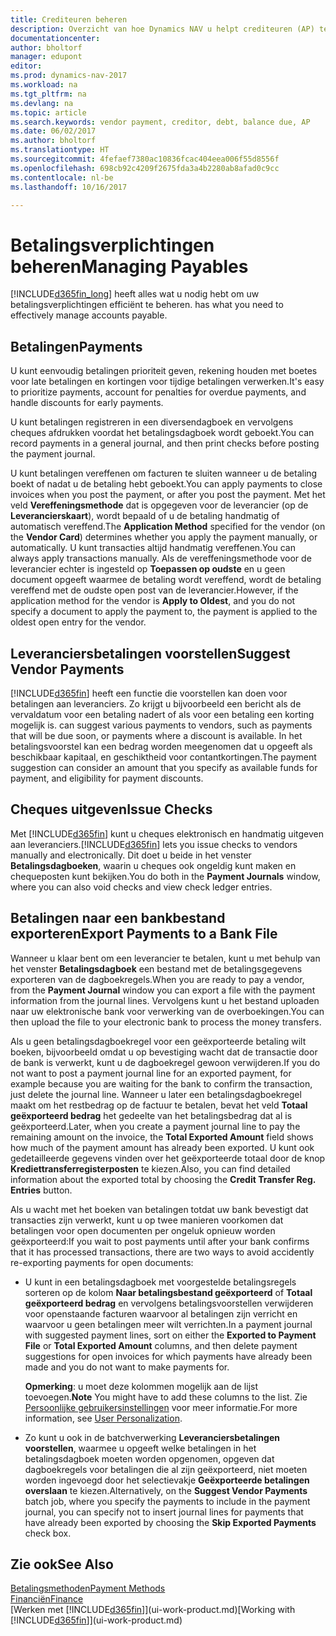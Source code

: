 ```yaml
---
title: Crediteuren beheren
description: Overzicht van hoe Dynamics NAV u helpt crediteuren (AP) te beheren, inclusief leveranciersbetalingen, crediteuren, schuld en verschuldigd saldo.
documentationcenter: 
author: bholtorf
manager: edupont
editor: 
ms.prod: dynamics-nav-2017
ms.workload: na
ms.tgt_pltfrm: na
ms.devlang: na
ms.topic: article
ms.search.keywords: vendor payment, creditor, debt, balance due, AP
ms.date: 06/02/2017
ms.author: bholtorf
ms.translationtype: HT
ms.sourcegitcommit: 4fefaef7380ac10836fcac404eea006f55d8556f
ms.openlocfilehash: 698cb92c4209f2675fda3a4b2280ab8afad0c9cc
ms.contentlocale: nl-be
ms.lasthandoff: 10/16/2017

---
```

# <a name="managing-payables"></a><span data-ttu-id="afc0d-103">Betalingsverplichtingen beheren</span><span class="sxs-lookup"><span data-stu-id="afc0d-103">Managing Payables</span></span>
[!INCLUDE[d365fin_long](includes/d365fin_long_md.md)]<span data-ttu-id="afc0d-104"> heeft alles wat u nodig hebt om uw betalingsverplichtingen efficiënt te beheren.</span><span class="sxs-lookup"><span data-stu-id="afc0d-104"> has what you need to effectively manage accounts payable.</span></span>  

## <a name="payments"></a><span data-ttu-id="afc0d-105">Betalingen</span><span class="sxs-lookup"><span data-stu-id="afc0d-105">Payments</span></span>
<span data-ttu-id="afc0d-106">U kunt eenvoudig betalingen prioriteit geven, rekening houden met boetes voor late betalingen en kortingen voor tijdige betalingen verwerken.</span><span class="sxs-lookup"><span data-stu-id="afc0d-106">It's easy to prioritize payments, account for penalties for overdue payments, and handle discounts for early payments.</span></span>

<span data-ttu-id="afc0d-107">U kunt betalingen registreren in een diversendagboek en vervolgens cheques afdrukken voordat het betalingsdagboek wordt geboekt.</span><span class="sxs-lookup"><span data-stu-id="afc0d-107">You can record payments in a general journal, and then print checks before posting the payment journal.</span></span>

<span data-ttu-id="afc0d-108">U kunt betalingen vereffenen om facturen te sluiten wanneer u de betaling boekt of nadat u de betaling hebt geboekt.</span><span class="sxs-lookup"><span data-stu-id="afc0d-108">You can apply payments to close invoices when you post the payment, or after you post the payment.</span></span> <span data-ttu-id="afc0d-109">Met het veld **Vereffeningsmethode** dat is opgegeven voor de leverancier (op de **Leverancierskaart**), wordt bepaald of u de betaling handmatig of automatisch vereffend.</span><span class="sxs-lookup"><span data-stu-id="afc0d-109">The **Application Method** specified for the vendor (on the **Vendor Card**) determines whether you apply the payment manually, or automatically.</span></span> <span data-ttu-id="afc0d-110">U kunt transacties altijd handmatig vereffenen.</span><span class="sxs-lookup"><span data-stu-id="afc0d-110">You can always apply transactions manually.</span></span> <span data-ttu-id="afc0d-111">Als de vereffeningsmethode voor de leverancier echter is ingesteld op **Toepassen op oudste** en u geen document opgeeft waarmee de betaling wordt vereffend, wordt de betaling vereffend met de oudste open post van de leverancier.</span><span class="sxs-lookup"><span data-stu-id="afc0d-111">However, if the application method for the vendor is **Apply to Oldest**, and you do not specify a document to apply the payment to, the payment is applied to the oldest open entry for the vendor.</span></span>

## <a name="suggest-vendor-payments"></a><span data-ttu-id="afc0d-112">Leveranciersbetalingen voorstellen</span><span class="sxs-lookup"><span data-stu-id="afc0d-112">Suggest Vendor Payments</span></span>
[!INCLUDE[d365fin](includes/d365fin_md.md)]<span data-ttu-id="afc0d-113"> heeft een functie die voorstellen kan doen voor betalingen aan leveranciers. Zo krijgt u bijvoorbeeld een bericht als de vervaldatum voor een betaling nadert of als voor een betaling een korting mogelijk is.</span><span class="sxs-lookup"><span data-stu-id="afc0d-113"> can suggest various payments to vendors, such as payments that will be due soon, or payments where a discount is available.</span></span> <span data-ttu-id="afc0d-114">In het betalingsvoorstel kan een bedrag worden meegenomen dat u opgeeft als beschikbaar kapitaal, en geschiktheid voor contantkortingen.</span><span class="sxs-lookup"><span data-stu-id="afc0d-114">The payment suggestion can consider an amount that you specify as available funds for payment, and eligibility for payment discounts.</span></span>

## <a name="issue-checks"></a><span data-ttu-id="afc0d-115">Cheques uitgeven</span><span class="sxs-lookup"><span data-stu-id="afc0d-115">Issue Checks</span></span>
<span data-ttu-id="afc0d-116">Met [!INCLUDE[d365fin](includes/d365fin_md.md)] kunt u cheques elektronisch en handmatig uitgeven aan leveranciers.</span><span class="sxs-lookup"><span data-stu-id="afc0d-116">[!INCLUDE[d365fin](includes/d365fin_md.md)] lets you issue checks to vendors manually and electronically.</span></span> <span data-ttu-id="afc0d-117">Dit doet u beide in het venster **Betalingsdagboeken**, waarin u cheques ook ongeldig kunt maken en chequeposten kunt bekijken.</span><span class="sxs-lookup"><span data-stu-id="afc0d-117">You do both in the **Payment Journals** window, where you can also void checks and view check ledger entries.</span></span>

## <a name="export-payments-to-a-bank-file"></a><span data-ttu-id="afc0d-118">Betalingen naar een bankbestand exporteren</span><span class="sxs-lookup"><span data-stu-id="afc0d-118">Export Payments to a Bank File</span></span>
<span data-ttu-id="afc0d-119">Wanneer u klaar bent om een leverancier te betalen, kunt u met behulp van het venster **Betalingsdagboek** een bestand met de betalingsgegevens exporteren van de dagboekregels.</span><span class="sxs-lookup"><span data-stu-id="afc0d-119">When you are ready to pay a vendor, from the **Payment Journal** window you can export a file with the payment information from the journal lines.</span></span> <span data-ttu-id="afc0d-120">Vervolgens kunt u het bestand uploaden naar uw elektronische bank voor verwerking van de overboekingen.</span><span class="sxs-lookup"><span data-stu-id="afc0d-120">You can then upload the file to your electronic bank to process the money transfers.</span></span>

<span data-ttu-id="afc0d-121">Als u geen betalingsdagboekregel voor een geëxporteerde betaling wilt boeken, bijvoorbeeld omdat u op bevestiging wacht dat de transactie door de bank is verwerkt, kunt u de dagboekregel gewoon verwijderen.</span><span class="sxs-lookup"><span data-stu-id="afc0d-121">If you do not want to post a payment journal line for an exported payment, for example because you are waiting for the bank to confirm the transaction, just delete the journal line.</span></span> <span data-ttu-id="afc0d-122">Wanneer u later een betalingsdagboekregel maakt om het restbedrag op de factuur te betalen, bevat het veld **Totaal geëxporteerd bedrag** het gedeelte van het betalingsbedrag dat al is geëxporteerd.</span><span class="sxs-lookup"><span data-stu-id="afc0d-122">Later, when you create a payment journal line to pay the remaining amount on the invoice, the **Total Exported Amount** field shows how much of the payment amount has already been exported.</span></span> <span data-ttu-id="afc0d-123">U kunt ook gedetailleerde gegevens vinden over het geëxporteerde totaal door de knop **Krediettransferregisterposten** te kiezen.</span><span class="sxs-lookup"><span data-stu-id="afc0d-123">Also, you can find detailed information about the exported total by choosing the **Credit Transfer Reg. Entries** button.</span></span>

<span data-ttu-id="afc0d-124">Als u wacht met het boeken van betalingen totdat uw bank bevestigt dat transacties zijn verwerkt, kunt u op twee manieren voorkomen dat betalingen voor open documenten per ongeluk opnieuw worden geëxporteerd:</span><span class="sxs-lookup"><span data-stu-id="afc0d-124">If you wait to post payments until after your bank confirms that it has processed transactions, there are two ways to avoid accidently re-exporting payments for open documents:</span></span>  

* <span data-ttu-id="afc0d-125">U kunt in een betalingsdagboek met voorgestelde betalingsregels sorteren op de kolom **Naar betalingsbestand geëxporteerd** of **Totaal geëxporteerd bedrag** en vervolgens betalingsvoorstellen verwijderen voor openstaande facturen waarvoor al betalingen zijn verricht en waarvoor u geen betalingen meer wilt verrichten.</span><span class="sxs-lookup"><span data-stu-id="afc0d-125">In a payment journal with suggested payment lines, sort on either the **Exported to Payment File** or **Total Exported Amount** columns, and then delete payment suggestions for open invoices for which payments have already been made and you do not want to make payments for.</span></span>

    <span data-ttu-id="afc0d-126">**Opmerking**: u moet deze kolommen mogelijk aan de lijst toevoegen.</span><span class="sxs-lookup"><span data-stu-id="afc0d-126">**Note** You might have to add these columns to the list.</span></span> <span data-ttu-id="afc0d-127">Zie [Persoonlijke gebruikersinstellingen](ui-user-personalization.md) voor meer informatie.</span><span class="sxs-lookup"><span data-stu-id="afc0d-127">For more information, see [User Personalization](ui-user-personalization.md).</span></span>  
* <span data-ttu-id="afc0d-128">Zo kunt u ook in de batchverwerking **Leveranciersbetalingen voorstellen**, waarmee u opgeeft welke betalingen in het betalingsdagboek moeten worden opgenomen, opgeven dat dagboekregels voor betalingen die al zijn geëxporteerd, niet moeten worden ingevoegd door het selectievakje **Geëxporteerde betalingen overslaan** te kiezen.</span><span class="sxs-lookup"><span data-stu-id="afc0d-128">Alternatively, on the **Suggest Vendor Payments** batch job, where you specify the payments to include in the payment journal, you can specify not to insert journal lines for payments that have already been exported by choosing the **Skip Exported Payments** check box.</span></span>

## <a name="see-also"></a><span data-ttu-id="afc0d-129">Zie ook</span><span class="sxs-lookup"><span data-stu-id="afc0d-129">See Also</span></span>
[<span data-ttu-id="afc0d-130">Betalingsmethoden</span><span class="sxs-lookup"><span data-stu-id="afc0d-130">Payment Methods</span></span>](finance-payment-methods.md)  
[<span data-ttu-id="afc0d-131">Financiën</span><span class="sxs-lookup"><span data-stu-id="afc0d-131">Finance</span></span>](finance.md)  
<span data-ttu-id="afc0d-132">[Werken met [!INCLUDE[d365fin](includes/d365fin_md.md)]](ui-work-product.md)</span><span class="sxs-lookup"><span data-stu-id="afc0d-132">[Working with [!INCLUDE[d365fin](includes/d365fin_md.md)]](ui-work-product.md)</span></span>

